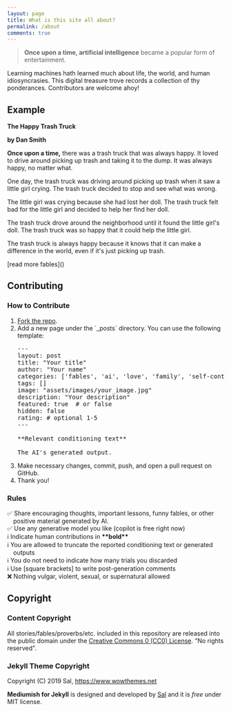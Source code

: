 ```yaml
---
layout: page
title: What is this site all about?
permalink: /about
comments: true
---
```


<div>
<div class="col-md-8 pr-5">

<blockquote>
<strong>Once upon a time, artificial intelligence</strong> became a popular form of entertainment.
</blockquote>

Learning machines hath learned much about life, the world, and human idiosyncrasies. This digital treasure trove records a collection of thy ponderances. Contributors are welcome ahoy!

<h2>Example</h2>

<p>
<strong>The Happy Trash Truck</strong>
</p>
<p>
<strong>by Dan Smith</strong>
</p>
<p>
<strong>Once upon a time,</strong> there was a trash truck that was always happy. It loved to drive around picking up trash and taking it to the dump. It was always happy, no matter what.
</p>
<p>
One day, the trash truck was driving around picking up trash when it saw a little girl crying. The trash truck decided to stop and see what was wrong.
</p>
<p>
The little girl was crying because she had lost her doll. The trash truck felt bad for the little girl and decided to help her find her doll.
</p>
<p>
The trash truck drove around the neighborhood until it found the little girl's doll. The trash truck was so happy that it could help the little girl.
</p>
<p>
The trash truck is always happy because it knows that it can make a difference in the world, even if it's just picking up trash.
</p>
<p>
[read more fables]()
</p>

<h2>Contributing</h2>

<h3>How to Contribute</h3>

<ol>
<li><a href="https://github.com/JacobFV/ai-proverbs/fork">Fork the repo</a>.</li>

<li>Add a new page under the `_posts` directory. You can use the following template:</li>

<pre>
---
layout: post
title: "Your title"
author: "Your name"
categories: ['fables', 'ai', 'love', 'family', 'self-control', 'add-your-own-category']
tags: []
image: "assets/images/your_image.jpg"
description: "Your description"
featured: true  # or false
hidden: false
rating: # optional 1-5
---

**Relevant conditioning text**

The AI's generated output.
</pre>

<li>Make necessary changes, commit, push, and open a pull request on GitHub.</li>

<li>Thank you!</li>
</ol>

<h3>Rules</h3>

<ul style="list-style: none; margin-left: 0; padding-left: 1em; text-indent: -1em;">
  <li>✅ Share encouraging thoughts, important lessons, funny fables, or other positive material generated by AI.</li>
  <li>✅ Use any generative model you like (copilot is free right now)</li>
  <li>ℹ️ Indicate human contributions in <strong>**bold**</strong></li>
  <li>ℹ️ You are allowed to truncate the reported conditioning text or generated outputs</li>
  <li>ℹ️ You do not need to indicate how many trials you discarded</li>
  <li>ℹ️ Use [square brackets] to write post-generation comments</li>
  <li>❌ Nothing vulgar, violent, sexual, or supernatural allowed</li>
</ul>

<h2>Copyright</h2>

<h3>Content Copyright</h3>

All stories/fables/proverbs/etc. included in this repository are released into the public domain under the [Creative Commons 0 (CC0) License](https://creativecommons.org/share-your-work/public-domain/cc0/). "No rights reserved".

<h3>Jekyll Theme Copyright</h3>

Copyright (C) 2019 Sal, https://www.wowthemes.net

<strong>Mediumish for Jekyll</strong> is designed and developed by <a href="https://www.wowthemes.net">Sal</a> and it is <i>free</i> under MIT license. 

</div>
